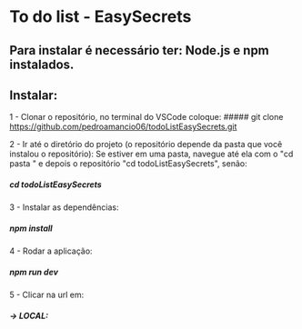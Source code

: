 # To do list - EasySecrets

## Para instalar é necessário ter: Node.js e npm instalados.

## Instalar: 
1 - Clonar o repositório, no terminal do VSCode coloque:
    ##### git clone https://github.com/pedroamancio06/todoListEasySecrets.git

2 - Ir até o diretório do projeto (o repositório depende da pasta que você instalou o repositório):
   Se estiver em uma pasta, navegue até ela com o "cd pasta " e depois o repositório "cd todoListEasySecrets", senão: 
   ##### cd todoListEasySecrets 

3 - Instalar as dependências:
   ##### npm install

4 - Rodar a aplicação:
   ##### npm run dev

5 - Clicar na url em:
  ##### -> LOCAL: 
   
